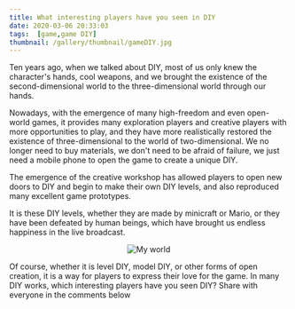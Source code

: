 ```yaml
---
title: What interesting players have you seen in DIY
date: 2020-03-06 20:33:03
tags:  [game,game DIY]
thumbnail: /gallery/thumbnail/gameDIY.jpg
---
```


Ten years ago, when we talked about DIY, most of us only knew the character's hands,   cool weapons, and we brought the existence of the second-dimensional world to the three-dimensional world through our hands.

 Nowadays, with the emergence of many high-freedom and even open-world games, it provides many exploration players and creative players with more opportunities to play, and they have more  realistically restored the existence of three-dimensional to the world of two-dimensional. We no longer need to buy materials, we don't need to be afraid of failure, we just need a mobile phone to open the game to create a unique DIY.
<!--more-->
The emergence of the creative workshop has allowed players to open new doors to DIY  and begin to make their own DIY levels, and also reproduced many excellent game prototypes.

 It is these DIY levels, whether they are made by minicraft or Mario, or they have been defeated by human beings, which have brought us endless happiness in the live broadcast.

<div align = center>

![ My world](photo0.jpg)

</div>

Of course, whether it is level DIY, model DIY, or other forms of open creation, it is a way for players to express their love for the game. In many DIY works, which interesting players have you  seen DIY? Share with everyone in the comments below 
